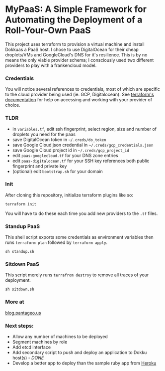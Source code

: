 # MyPaaS:  A Simple Framework for Automating the Deployment of a Roll-Your-Own PaaS

This project uses terraform to provision a virtual machine and install Dokkuas a PaaS host.  I chose to use DigitalOcean for their cheap droplets/VMs and GoogleCloud's DNS for it's resilience.  This is by no means the only viable provider schema; I consciously used two different providers to play with a frankencloud model.

### Credentials

You will notice several references to credentials, most of which are specific to the cloud provider being used (ie. GCP, Digitalocean).  See [terraform's documentation](https://www.terraform.io/docs/providers/index.html) for help on accessing and working with your provider of choice.

### TLDR

* in `variables.tf`, edit ssh fingerprint, select region, size and number of droplets you need for the paas
* save DigitalOcean token in `~/.creds/do_token`
* save Google Cloud json credential in `~/.creds/gcp_credentials.json`
* save Google Cloud project id in `~/.creds/gcp_project_id`
* edit `paas-googlecloud.tf` for your DNS zone entries
* edit `paas-digitalocean.tf` for your SSH key references both public fingerprint and private key
* (optional) edit `bootstrap.sh` for your domain

### Init

After cloning this repository, initialize terraform plugins like so:
```
terraform init
```
You will have to do these each time you add new providers to the `.tf` files.

### Standup PaaS

This shell script exports some credentials as environment variables then runs `terraform plan` followed by `terraform apply`.
```
sh standup.sh
```

### Sitdown PaaS

This script merely runs `terrafrom destroy` to remove all traces of your deployment.
```
sh sitdown.sh
```

### More at

[blog.pantageo.us](http://blog.pantageo.us/deploying-my-very-own-paas.html)

### Next steps:

  * Allow any number of machines to be deployed
  * Segment machines by role
  * Add etcd interface
  * Add secondary script to push and deploy an application to Dokku host(s) - *DONE*
  * Develop a better app to deploy than the sample ruby app from [Heroku](https://github.com/heroku/ruby-rails-sample.git)
